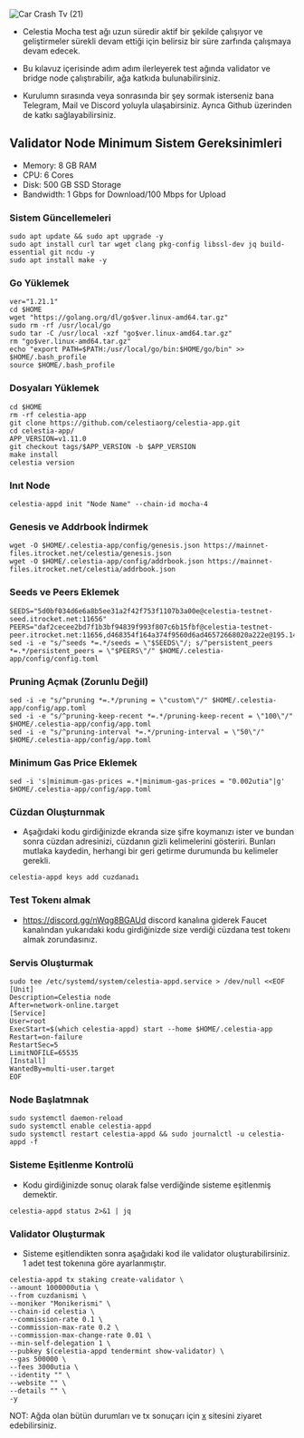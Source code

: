 ![Car Crash Tv (21)](https://github.com/okannako/celestiamocha/assets/73176377/a0079446-7575-4b8b-befa-f7bfd8844780)

* Celestia Mocha test ağı uzun süredir aktif bir şekilde çalışıyor ve geliştirmeler sürekli devam ettiği için belirsiz bir süre zarfında çalışmaya devam edecek.

* Bu kılavuz içerisinde adım adım ilerleyerek test ağında validator ve bridge node çalıştırabilir, ağa katkıda bulunabilirsiniz.

* Kurulumn sırasında veya sonrasında bir şey sormak isterseniz bana Telegram, Mail ve Discord yoluyla ulaşabirsiniz. Ayrıca Github üzerinden de katkı sağlayabilirsiniz.

## Validator Node Minimum Sistem Gereksinimleri

 - Memory: 8 GB RAM
 - CPU: 6 Cores
 - Disk: 500 GB SSD Storage
 - Bandwidth: 1 Gbps for Download/100 Mbps for Upload

### Sistem Güncellemeleri
```
sudo apt update && sudo apt upgrade -y
sudo apt install curl tar wget clang pkg-config libssl-dev jq build-essential git ncdu -y
sudo apt install make -y
```

### Go Yüklemek
```
ver="1.21.1"
cd $HOME
wget "https://golang.org/dl/go$ver.linux-amd64.tar.gz"
sudo rm -rf /usr/local/go
sudo tar -C /usr/local -xzf "go$ver.linux-amd64.tar.gz"
rm "go$ver.linux-amd64.tar.gz"
echo "export PATH=$PATH:/usr/local/go/bin:$HOME/go/bin" >> $HOME/.bash_profile
source $HOME/.bash_profile
```

### Dosyaları Yüklemek
```
cd $HOME 
rm -rf celestia-app 
git clone https://github.com/celestiaorg/celestia-app.git 
cd celestia-app/ 
APP_VERSION=v1.11.0
git checkout tags/$APP_VERSION -b $APP_VERSION
make install
celestia version
```

### Inıt Node
```
celestia-appd init "Node Name" --chain-id mocha-4
```

### Genesis ve Addrbook İndirmek
```
wget -O $HOME/.celestia-app/config/genesis.json https://mainnet-files.itrocket.net/celestia/genesis.json
wget -O $HOME/.celestia-app/config/addrbook.json https://mainnet-files.itrocket.net/celestia/addrbook.json
```

### Seeds ve Peers Eklemek
```
SEEDS="5d0bf034d6e6a8b5ee31a2f42f753f1107b3a00e@celestia-testnet-seed.itrocket.net:11656"
PEERS="daf2cecee2bd7f1b3bf94839f993f807c6b15fbf@celestia-testnet-peer.itrocket.net:11656,d468354f164a374f9560d6ad46572668020a222e@195.14.6.178:26656,6ed983017167d96c62b166725250940deb783563@65.108.142.147:27656,23711b72518bf5ce249d3f06110858cefc5f294a@94.130.54.216:11656,a98484ac9cb8235bd6a65cdf7648107e3d14dab4@116.202.231.58:12056,ac4df0b6796aed28a3fae0e95f7828c88a341da4@217.160.102.31:26656,5a0de83958f2895cdc6265a441898a54e52a485f@72.46.84.33:26656,3b1e36486b319ab99e7e12a9d56d8031a46e9139@15.235.65.137:26656,8194b4f9c4d558a0a4d4242bce9274892cbfb386@20.250.38.245:26656,ad64e0055d33445ce4b2f953b7910ae63987aeb2@148.113.8.171:33656,edebca7508b70df9659c1293b0d8cbc05c77c91f@65.108.12.253:16007,3e30bcfc55e7d351f18144aab4b0973e9e9bf987@65.108.226.183:11656,85aef6d15d0197baff696b6e31c88e0f21073c59@162.55.245.144:2400,f07813ee16dabdeb370c7ffbdbbc73d9f4db48d5@139.45.205.58:28656,2c0c7aaeac21af6f6cd4f3c561b1a5ea22e39460@62.138.24.120:26656"
sed -i -e "s/^seeds *=.*/seeds = \"$SEEDS\"/; s/^persistent_peers *=.*/persistent_peers = \"$PEERS\"/" $HOME/.celestia-app/config/config.toml
```

### Pruning Açmak (Zorunlu Değil)
```
sed -i -e "s/^pruning *=.*/pruning = \"custom\"/" $HOME/.celestia-app/config/app.toml
sed -i -e "s/^pruning-keep-recent *=.*/pruning-keep-recent = \"100\"/" $HOME/.celestia-app/config/app.toml
sed -i -e "s/^pruning-interval *=.*/pruning-interval = \"50\"/" $HOME/.celestia-app/config/app.toml
```

### Minimum Gas Price Eklemek
```
sed -i 's|minimum-gas-prices =.*|minimum-gas-prices = "0.002utia"|g' $HOME/.celestia-app/config/app.toml
```

### Cüzdan Oluşturnmak
- Aşağıdaki kodu girdiğinizde ekranda size şifre koymanızı ister ve bundan sonra cüzdan adresinizi, cüzdanın gizli kelimelerini gösteriri. Bunları mutlaka kaydedin, herhangi bir geri getirme durumunda bu kelimeler gerekli.

```
celestia-appd keys add cuzdanadı
```

### Test Tokenı almak
- https://discord.gg/nWqg8BGAUd discord kanalına giderek Faucet kanalından yukarıdaki kodu girdiğinizde size verdiği cüzdana test tokenı almak zorundasınız.

### Servis Oluşturmak
```
sudo tee /etc/systemd/system/celestia-appd.service > /dev/null <<EOF
[Unit]
Description=Celestia node
After=network-online.target
[Service]
User=root
ExecStart=$(which celestia-appd) start --home $HOME/.celestia-app
Restart=on-failure
RestartSec=5
LimitNOFILE=65535
[Install]
WantedBy=multi-user.target
EOF
```

### Node Başlatmnak
```
sudo systemctl daemon-reload
sudo systemctl enable celestia-appd
sudo systemctl restart celestia-appd && sudo journalctl -u celestia-appd -f
```

### Sisteme Eşitlenme Kontrolü
- Kodu girdiğinizde sonuç olarak false verdiğinde sisteme eşitlenmiş demektir.

```
celestia-appd status 2>&1 | jq 
```

### Validator Oluşturmak
- Sisteme eşitlendikten sonra aşağıdaki kod ile validator oluşturabilirsiniz. 1 adet test tokenına göre ayarlanmıştır.
```
celestia-appd tx staking create-validator \
--amount 1000000utia \
--from cuzdanismi \
--moniker "Monikerismi" \
--chain-id celestia \
--commission-rate 0.1 \
--commission-max-rate 0.2 \
--commission-max-change-rate 0.01 \
--min-self-delegation 1 \
--pubkey $(celestia-appd tendermint show-validator) \
--gas 500000 \
--fees 3000utia \
--identity "" \
--website "" \
--details "" \
-y
```

NOT: Ağda olan bütün durumları ve tx sonuçarı için [x](https://testnet.celestia.explorers.guru/) sitesini ziyaret edebilirsiniz.

